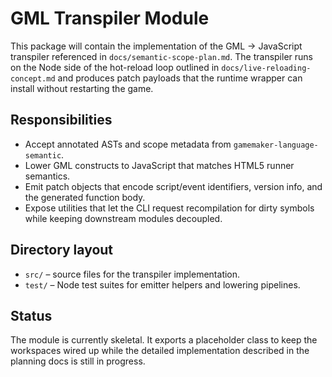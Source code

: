 # GML Transpiler Module

This package will contain the implementation of the GML → JavaScript transpiler referenced in
`docs/semantic-scope-plan.md`. The transpiler runs on the Node side of the hot-reload loop
outlined in `docs/live-reloading-concept.md` and produces patch payloads that the runtime
wrapper can install without restarting the game.

## Responsibilities
- Accept annotated ASTs and scope metadata from `gamemaker-language-semantic`.
- Lower GML constructs to JavaScript that matches HTML5 runner semantics.
- Emit patch objects that encode script/event identifiers, version info, and the generated
  function body.
- Expose utilities that let the CLI request recompilation for dirty symbols while keeping
  downstream modules decoupled.

## Directory layout
- `src/` – source files for the transpiler implementation.
- `test/` – Node test suites for emitter helpers and lowering pipelines.

## Status
The module is currently skeletal. It exports a placeholder class to keep the workspaces wired
up while the detailed implementation described in the planning docs is still in progress.
